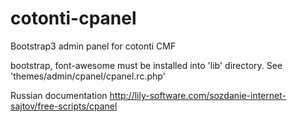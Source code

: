 cotonti-cpanel
==============

Bootstrap3 admin panel for cotonti CMF


bootstrap, font-awesome must be installed into 'lib' directory.
See 'themes/admin/cpanel/cpanel.rc.php'


Russian documentation http://lily-software.com/sozdanie-internet-sajtov/free-scripts/cpanel
